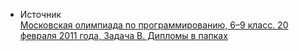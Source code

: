 - Источник  
[Московская олимпиада по программированию, 6–9 класс. 20 февраля 2011 года, Задача B. Дипломы в папках](https://olympiads.ru/moscow/2010/mos/archive.shtml)
